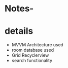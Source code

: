 # Notes-

# details
- MVVM Architecture used
- room database used
- Grid Recyclerview
- search functionality
